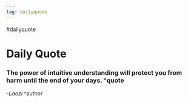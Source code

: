 ```yaml
---
tag: dailyquote
---
```


#dailyquote

# Daily Quote

### The power of intuitive understanding will protect you from harm until the end of your days. ^quote
*-Laozi* ^author

